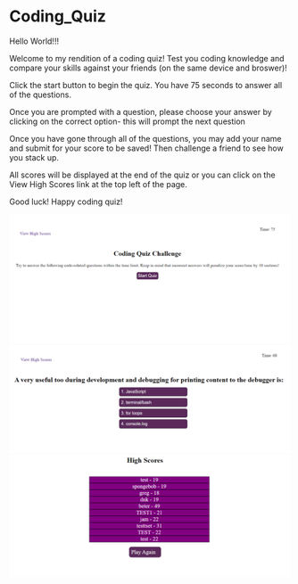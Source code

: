 # Coding_Quiz

Hello World!!!

Welcome to my rendition of a coding quiz! Test you coding knowledge and compare your skills against your friends (on the same device and broswer)! 

Click the start button to begin the quiz. You have 75 seconds to answer all of the questions.

Once you are prompted with a question, please choose your answer by clicking on the correct option- this will prompt the next question 

Once you have gone through all of the questions, you may add your name and submit for your score to be saved! Then challenge a friend to see how you stack up. 

All scores will be displayed at the end of the quiz or you can click on the View High Scores link at the top left of the page. 

Good luck! Happy coding quiz! 


![Alt text](/assets/images/codingquiz.png "Title")
![Alt text](/assets/images/working.png "Title")
![Alt text](/assets/images/highscores.png "Title")
